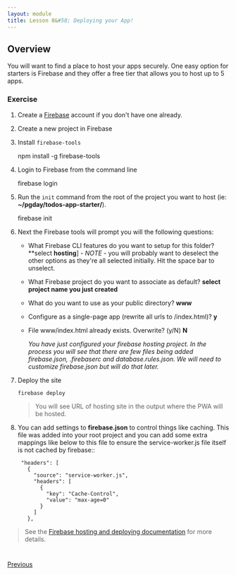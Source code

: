 ```yaml
---
layout: module
title: Lesson 8&#58; Deploying your App!
---
```


## Overview
You will want to find a place to host your apps securely. One easy option for starters is Firebase and they offer a free tier that allows you to host up to 5 apps. 

### Exercise 

1. Create a [Firebase](http://firebase.google.com) account if you don't have one already. 

2. Create a new project in Firebase

3. Install `firebase-tools` 

    npm install -g firebase-tools

4. Login to Firebase from the command line
    
    firebase login

5. Run the `init` command from the root of the project you want to host (ie: **~/pgday/todos-app-starter/**).   
    
    firebase init

6. Next the Firebase tools will prompt you will the following questions: 

    - What Firebase CLI features do you want to setup for this folder? **select **hosting**] - _NOTE_ - you will probably want to deselect the other options as they're all selected initially. Hit the space bar to unselect.

     - What Firebase project do you want to associate as default? **select project name you just created**

     - What do you want to use as your public directory? **www**

     - Configure as a single-page app (rewrite all urls to /index.html)? **y**
    
     - File www/index.html already exists. Overwrite? (y/N) **N**
    
       _You have just configured your firebase hosting project. In the process you will see that there are few files being added firebase.json, .firebaserc and database.rules.json. We will need to customize firebase.json but will do that later._

7. Deploy the site

      `firebase deploy`

   >You will see URL of hosting site in the output where the PWA will be hosted.

6. You can add settings to **firebase.json** to control things like caching. This file was added into your root project and you can add some extra mappings like below to this file to ensure the service-worker.js file itself is not cached by firebase::

        "headers": [
          {
            "source": "service-worker.js",
            "headers": [
              {
                "key": "Cache-Control",
                "value": "max-age=0"
              }
            ]
          },

>See the [Firebase hosting and deploying documentation](https://firebase.google.com/docs/hosting/deploying) for more details. 

<div class="row" style="margin-top:40px;">
<div class="col-sm-12">
<a href="lesson6.html" class="btn btn-default"><i class="glyphicon glyphicon-chevron-left"></i> Previous</a>
</div>
</div>
